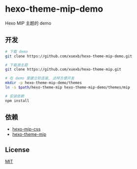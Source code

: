 # hexo-theme-mip-demo

Hexo MIP 主题的 demo

## 开发

``` bash
# 下载 demo
git clone https://github.com/xuexb/hexo-theme-mip-demo.git

# 下载源主题
git clone https://github.com/xuexb/hexo-theme-mip.git

# 在 demo 里建立软连接, 这样方便开发
mkdir -p hexo-theme-mip-demo/themes
ln -s $path/hexo-theme-mip hexo-theme-mip-demo/themes/mip

# 安装依赖
npm install
```

## 依赖

- [hexo-mip-css](https://github.com/xuexb/hexo-mip-css)
- [hexo-theme-mip](https://github.com/xuexb/hexo-theme-mip)

## License

[MIT](./LICENSE)

